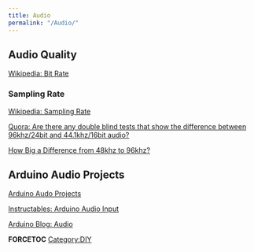```yaml
---
title: Audio
permalink: "/Audio/"
---
```


Audio Quality
-------------

[Wikipedia: Bit Rate](https://en.wikipedia.org/wiki/Bit_rate#Audio)

### Sampling Rate

[Wikipedia: Sampling Rate](https://en.wikipedia.org/wiki/Sampling_(signal_processing)#Sampling_rate)

[Quora: Are there any double blind tests that show the difference between 96khz/24bit and 44.1khz/16bit audio?](http://www.quora.com/Are-there-any-double-blind-tests-that-show-the-difference-between-96khz-24bit-and-44-1khz-16bit-audio)

[How Big a Difference from 48khz to 96khz?](http://forum.cakewalk.com/How-Big-a-Difference-from-48khz-to-96khz-m2123831.aspx)

Arduino Audio Projects
----------------------

[Arduino Audo Projects](http://duino4projects.com/projects/sound-audio-projects/)

[Instructables: Arduino Audio Input](http://www.instructables.com/id/Arduino-Audio-Input/)

[Arduino Blog: Audio](https://blog.arduino.cc/category/audio/)

__FORCETOC__ [Category:DIY](/Category:DIY "wikilink")